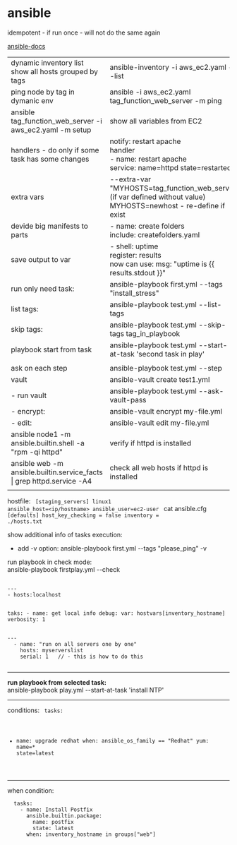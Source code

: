 # ansible
idempotent - if run once - will not do the same again 

<a href="https://docs.ansible.com/ansible/latest/collections/amazon/aws/index.html"> ansible-docs</a>
<table>
  <tr><td>dynamic inventory list<br>show all hosts grouped by tags</td> <td> ansible-inventory -i aws_ec2.yaml --list</td> </tr>
<tr><td>ping node by tag in dymanic env</td> <td>ansible -i aws_ec2.yaml tag_function_web_server -m ping</td> </tr>
<tr><td>ansible tag_function_web_server -i aws_ec2.yaml -m setup</td> <td>show all variables from EC2</td> </tr>
<tr><td>handlers - do only if some task has some changes</td> <td>notify: restart apache <br> handler<br>- name: restart apache<br>service: name=httpd state=restarted </td> </tr>
<tr><td>extra vars </td> <td>--extra-var "MYHOSTS=tag_function_web_server  (if var defined without value) <br> MYHOSTS=newhost - re-define if exist</td> </tr>
<tr><td>devide big manifests to parts</td> <td>- name: create folders<br> include: createfolders.yaml </td> </tr>
<tr><td>save output to var</td> <td>- shell: uptime<br>register: results<br> now can use: msg: "uptime is {{ results.stdout }}"</td> </tr>
<tr><td>run only need task:</td> <td>ansible-playbook first.yml --tags "install_stress"</td> </tr>
<tr><td>list tags:</td> <td>ansible-playbook test.yml --list-tags</td> </tr>
<tr><td>skip tags:</td> <td>ansible-playbook test.yml --skip-tags tag_in_playbook</td> </tr>
<tr><td>playbook start from task</td> <td>ansible-playbook test.yml --start-at-task 'second task in play'</td> </tr>
<tr><td></td> <td></td> </tr>
<tr><td>ask on each step</td> <td>ansible-playbook test.yml --step </td> </tr>
<tr><td>vault</td> <td>ansible-vault create test1.yml</td> </tr>
<tr><td>- run vault</td> <td>ansible-playbook test.yml --ask-vault-pass</td> </tr>
<tr><td>- encrypt:</td> <td>ansible-vault encrypt my-file.yml</td> </tr>
<tr><td>- edit:</td> <td>ansible-vault edit my-file.yml</td> </tr>
<tr><td>ansible node1 -m ansible.builtin.shell -a "rpm -qi httpd"</td> <td>verify if httpd is installed</td> </tr>
<tr><td>ansible web -m ansible.builtin.service_facts | grep httpd.service -A4</td> <td> check all web hosts if httpd is installed</td> </tr>
<tr><td></td> <td></td> </tr>
 </table>


hostfile:
<code>
[staging_servers]
linux1 ansible_host=<ip/hostname> ansible_user=ec2-user
</code>
cat ansible.cfg 
<code>
[defaults]
host_key_checking = false
inventory         = ./hosts.txt
  </code>
  
  
  
show additional info of tasks execution:
  - add -v option: ansible-playbook first.yml --tags "please_ping" -v

  
run playbook in check mode:
<br> ansible-playbook firstplay.yml --check
  
  
<code>
---
- hosts:localhost
  
  taks:
    - name: get local info
      debug:
      var: hostvars[inventory_hostname]
      verbosity: 1
  </code>
  
  
  
<code>
---
  - name: "run on all servers one by one"
    hosts: myserverslist
    serial: 1   // - this is how to do this
  </code>
  
  
-----
  <b>run playbook from selected task:</b><br>
ansible-playbook play.yml --start-at-task 'install NTP'

----
conditions:
<code>
tasks:
  - name: upgrade redhat
    when: ansible_os_family == "Redhat"
    yum: name=* state=latest
</code>
  
-----------
when condition:

```
  tasks:
    - name: Install Postfix
      ansible.builtin.package:
        name: postfix
        state: latest
      when: inventory_hostname in groups["web"]
```


